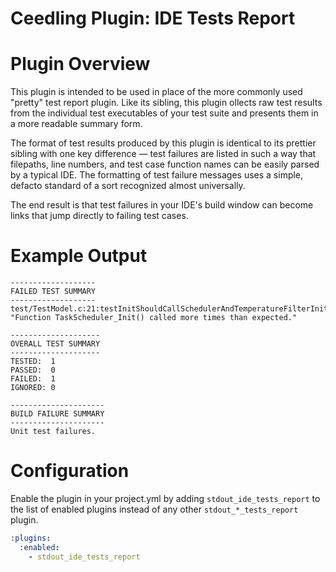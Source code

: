 # Ceedling Plugin: IDE Tests Report

# Plugin Overview

This plugin is intended to be used in place of the more commonly used "pretty" 
test report plugin. Like its sibling, this plugin ollects raw test results from
the individual test executables of your test suite and presents them in a more 
readable summary form.

The format of test results produced by this plugin is identical to its prettier
sibling with one key difference — test failures are listed in such a way that 
filepaths, line numbers, and test case function names can be easily parsed by 
a typical IDE. The formatting of test failure messages uses a simple, defacto 
standard of a sort recognized almost universally.

The end result is that test failures in your IDE's build window can become 
links that jump directly to failing test cases.

# Example Output

```
-------------------
FAILED TEST SUMMARY
-------------------
test/TestModel.c:21:testInitShouldCallSchedulerAndTemperatureFilterInit: "Function TaskScheduler_Init() called more times than expected."

--------------------
OVERALL TEST SUMMARY
--------------------
TESTED:  1
PASSED:  0
FAILED:  1
IGNORED: 0

---------------------
BUILD FAILURE SUMMARY
---------------------
Unit test failures.
```

# Configuration

Enable the plugin in your project.yml by adding `stdout_ide_tests_report` to 
the list of enabled plugins instead of any other `stdout_*_tests_report` 
plugin.

``` YAML
:plugins:
  :enabled:
    - stdout_ide_tests_report
```
